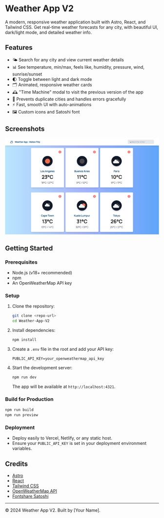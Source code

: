 # Weather App V2

A modern, responsive weather application built with Astro, React, and Tailwind CSS. Get real-time weather forecasts for any city, with beautiful UI, dark/light mode, and detailed weather info.

## Features

- 🌤️ Search for any city and view current weather details
- 📊 See temperature, min/max, feels like, humidity, pressure, wind, sunrise/sunset
- 🌓 Toggle between light and dark mode
- 🗂️ Animated, responsive weather cards
- 🕰️ "Time Machine" modal to visit the previous version of the app
- 🚫 Prevents duplicate cities and handles errors gracefully
- ⚡ Fast, smooth UI with auto-animations
- 🖼️ Custom icons and Satoshi font

## Screenshots

![Weather App Screenshot](public/icons/v1site.png)

## Getting Started

### Prerequisites

- Node.js (v18+ recommended)
- npm
- An OpenWeatherMap API key

### Setup

1. Clone the repository:
   ```sh
   git clone <repo-url>
   cd Weather-App-V2
   ```
2. Install dependencies:
   ```sh
   npm install
   ```
3. Create a `.env` file in the root and add your API key:
   ```env
   PUBLIC_API_KEY=your_openweathermap_api_key
   ```
4. Start the development server:
   ```sh
   npm run dev
   ```
   The app will be available at `http://localhost:4321`.

### Build for Production

```sh
npm run build
npm run preview
```

### Deployment

- Deploy easily to Vercel, Netlify, or any static host.
- Ensure your `PUBLIC_API_KEY` is set in your deployment environment variables.

## Credits

- [Astro](https://astro.build/)
- [React](https://react.dev/)
- [Tailwind CSS](https://tailwindcss.com/)
- [OpenWeatherMap API](https://openweathermap.org/api)
- [Fontshare Satoshi](https://www.fontshare.com/fonts/satoshi)

---

© 2024 Weather App V2. Built by [Your Name].
